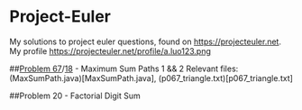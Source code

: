 # Project-Euler
My solutions to project euler questions, found on https://projecteuler.net. 
My profile https://projecteuler.net/profile/a.luo123.png

##[Problem 67](https://projecteuler.net/problem=67)/[18](https://projecteuler.net/problem=18) - Maximum Sum Paths 1 && 2
Relevant files: (MaxSumPath.java)[MaxSumPath.java], (p067_triangle.txt)[p067_triangle.txt]

##Problem 20 - Factorial Digit Sum
